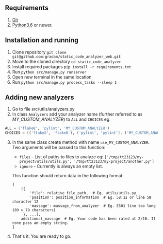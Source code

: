 ## Requirements
1. [Git](https://git-scm.com/)
2. [Python3.6](https://www.python.org/) or newer.

## Installation and running
1. Clone repository `git clone git@github.com:gradam/static_code_analyzer_web.git`
2. Move to the cloned directory `cd static_code_analyzer`
3. Install required packages `pip install -r requirements.txt`
4. Run `python src/manage.py runserver`
5. Open new terminal in the same location
6. Run `python src/manage.py process_tasks --sleep 1`

## Adding new analyzers
1. Go to file src/utils/analyzers.py
2. In class `Analyzers` add your analyzer name (further referred to as _MY_CUSTOM_ANALYZER_) to `ALL` and `CHOICES` eg:
``` python
ALL = ('flake8', 'pylint', 'MY_CUSTOM_ANALYZER')
CHOICES = (('flake8', 'flake8'), ('pylint', 'pylint'), ('MY_CUSTOM_ANALYZER','MY_CUSTOM_ANALYZER'))
```
3. In the same class create method with name `use_MY_CUSTOM_ANALYZER`. Two arguments will be passed to this function:
    * `files` - List of paths to files to analyze eg: 
    `['/tmp/tt23123/my-project/utils/utils.py', '/tmp/tt23123/my-project/another.py']`
    * `ignore` - Currently is always an empty list.
    
    This function should return data in the following format:
    ```
    [
        [{
            'file': relative_file_path,  # Eg. utils/utils.py
            'position': position_information  # Eg. 58:12 or line 58 character 12
            'massage': massage_from_analyzer  # Eg. E501 line too long (89 > 79 characters)
         }, ...],
        additional_massage  # Eg. Your code has been rated at 2/10. If none pass an empty string. 
    ]
    ```
4. That's it. You are ready to go.

